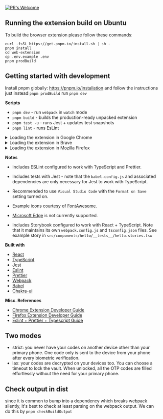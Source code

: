 [![PR's Welcome](https://img.shields.io/badge/PRs-welcome-brightgreen.svg?style=flat)](http://makeapullrequest.com)

## Running the extension build on Ubuntu

To build the browser extension please follow these commands:

```
curl -fsSL https://get.pnpm.io/install.sh | sh -
pnpm install
cd web-extension
cp .env.example .env
pnpm prodBuild
```

## Getting started with development

Install pnpm globally: https://pnpm.io/installation
and follow the instructions just instead `pnpm prodBuild` run `pnpm dev`

**Scripts**

- `pnpm dev` - run `webpack` in `watch` mode
- `pnpm build` - builds the production-ready unpacked extension
- `pnpm test -u` - runs Jest + updates test snapshots
- `pnpm lint` - runs EsLint

<details>
  <summary>Loading the extension in Google Chrome</summary>

In [Google Chrome](https://www.google.com/chrome/), open up [chrome://extensions](chrome://extensions) in a new tab. Make sure the `Developer Mode` checkbox in the upper-right corner is turned on. Click `Load unpacked` and select the `dist` directory in this repository - your extension should now be loaded.

![Installed Extension in Google Chrome](https://i.imgur.com/ORuHbDR.png 'Installed Extension in Google Chrome')

</details>

<details>
  <summary>Loading the extension in Brave</summary>

In [Brave](https://brave.com/), open up [brave://extensions](brave://extensions) in a new tab. Make sure the `Developer Mode` checkbox in the upper-right corner is turned on. Click `Load unpacked` and select the `dist` directory in this repository - your extension should now be loaded.

![Installed Extension in Brave](https://i.imgur.com/z8lW02m.png 'Installed Extension in Brave')

</details>

<details>
  <summary>Loading the extension in Mozilla Firefox</summary>

In [Mozilla Firefox](https://www.mozilla.org/en-US/firefox/new/), open up the [about:debugging](about:debugging) page in a new tab. Click the `Load Temporary Add-on...` button and select the `manfiest.json` from the `dist` directory in this repository - your extension should now be loaded.

![Installed Extension in Mozilla Firefox](https://i.imgur.com/gO2Lrb5.png 'Installed Extension in Mozilla Firefox')

</details>

**Notes**

- Includes ESLint configured to work with TypeScript and Prettier.

- Includes tests with Jest - note that the `babel.config.js` and associated dependencies are only necessary for Jest to work with TypeScript.

- Recommended to use `Visual Studio Code` with the `Format on Save` setting turned on.

- Example icons courtesy of [FontAwesome](https://fontawesome.com).

- [Microsoft Edge]() is not currently supported.

- Includes Storybook configured to work with React + TypeScript. Note that it maintains its own `webpack.config.js` and `tsconfig.json` files. See example story in `src/components/hello/__tests__/hello.stories.tsx`

**Built with**

- [React](https://reactjs.org)
- [TypeScript](https://www.typescriptlang.org/)
- [Jest](https://jestjs.io)
- [Eslint](https://eslint.org/)
- [Prettier](https://prettier.io/)
- [Webpack](https://webpack.js.org/)
- [Babel](https://babeljs.io/)
- [Chakra-ui](https://chakra-ui.com/)

**Misc. References**

- [Chrome Extension Developer Guide](https://developer.chrome.com/extensions/devguide)
- [Firefox Extension Developer Guide](https://developer.mozilla.org/en-US/docs/Mozilla/Add-ons/WebExtensions/Your_first_WebExtension)
- [Eslint + Prettier + Typescript Guide](https://dev.to/robertcoopercode/using-eslint-and-prettier-in-a-typescript-project-53jb)

## Two modes

- strict: you never have your codes on another device other than your primary phone. One code only is sent to the device from your phone after every biometric verification.
- lax: your codes are decrypted on your devices too. You can choose a timeout to lock the vault. When unlocked, all the OTP codes are filled effortlessly without the need for your primary phone.

## Check output in dist

since it is common to bump into a dependency which breaks webpack silently, it's best to check at least parsing on the webpack output. We can do this by `pnpm checkBuildOutput`
